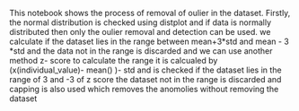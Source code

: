 This notebook shows the process of removal of oulier in the dataset. Firstly, the normal distribution is checked using distplot and if data is normally distributed then only the oulier removal
and detection can be used. we calculate if the dataset lies in the range between mean+3*std and mean - 3 *std and the data not in the range is discarded and we can use another method
z- score to calculate the range it is calcualed by (x(individual_value)- mean() )- std and is checked if the dataset lies in the range of 3 and -3 of z score the dataset not in the range is
discarded and capping is also used which removes the anomolies without removing the dataset
